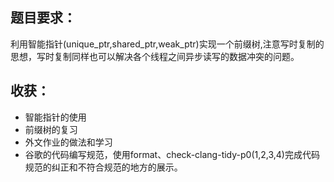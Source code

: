 ## 题目要求：
利用智能指针(unique_ptr,shared_ptr,weak_ptr)实现一个前缀树,注意写时复制的思想，写时复制同样也可以解决各个线程之间异步读写的数据冲突的问题。
## 收获：

* 智能指针的使用
* 前缀树的复习
* 外文作业的做法和学习
* 谷歌的代码编写规范，使用format、check-clang-tidy-p0(1,2,3,4)完成代码规范的纠正和不符合规范的地方的展示。
